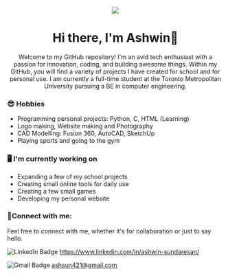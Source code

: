 <!----  ![MasterHead](https://i.ibb.co/hM6qwDp/logo-main.png)
![logo main (2)](https://github.com/ashsun421/ashsun421/assets/65097573/a97c81e6-b06f-41bb-9069-997d814f9c96)
https://github.com/ashsun421/ashsun421/assets/65097573/436c3be3-9c27-4c6f-927c-83b64c8cb7a5
https://github.com/ashsun421/ashsun421/assets/65097573/a97c81e6-b06f-41bb-9069-997d814f9c96
https://github.com/ashsun421/ashsun421/assets/65097573/c2674e9e-9e9e-46e0-9703-8f7de9ece051
--->
<p align="center">
  <img src="https://github.com/ashsun421/ashsun421/assets/65097573/a97c81e6-b06f-41bb-9069-997d814f9c96">
</p>

<h1 align="center">Hi there, I'm Ashwin👋</h1>

<p align="center">
  Welcome to my GitHub repository! I'm an avid tech enthusiast with a passion for innovation, coding, and building awesome things. Within my GitHub, you will find a variety of projects I have created for school and for personal use. I am currently a full-time student at the Toronto Metropolitan University pursuing a BE in computer engineering. 
</p>

### 😎 Hobbies
- Programming personal projects: Python, C, HTML (Learning)
- Logo making, Website making and Photography
- CAD Modelling: Fusion 360, AutoCAD, SketchUp
- Playing sports and going to the gym

### 🖥️ I'm currently working on
- Expanding a few of my school projects
- Creating small online tools for daily use
- Creating a few small games
- Developing my personal website

### 🤝Connect with me:
Feel free to connect with me, whether it's for collaboration or just to say hello.

<img src="https://img.shields.io/badge/LinkedIn-blue?style=for-the-badge&logo=linkedin&logoColor=white" alt="LinkedIn Badge"/> https://www.linkedin.com/in/ashwin-sundaresan/

<img src="https://img.shields.io/badge/Gmail-D14836?style=for-the-badge&logo=gmail&logoColor=white" alt = "Gmail Badge"/> ashsun421@gmail.com









